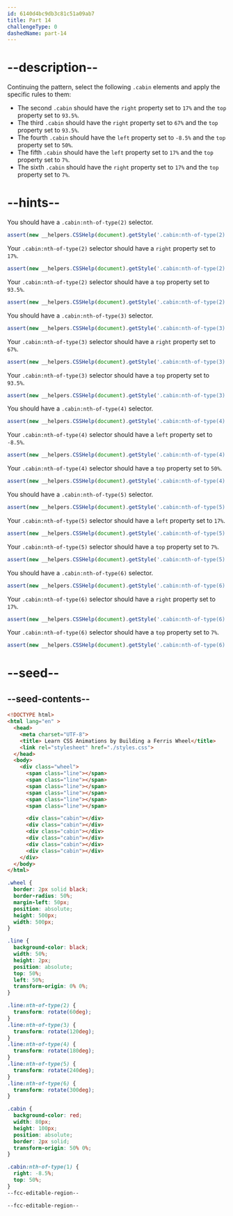 ```yaml
---
id: 6140d4bc9db3c81c51a09ab7
title: Part 14
challengeType: 0
dashedName: part-14
---
```


# --description--

Continuing the pattern, select the following `.cabin` elements and apply the specific rules to them:

- The second `.cabin` should have the `right` property set to `17%` and the `top` property set to `93.5%`.
- The third `.cabin` should have the `right` property set to `67%` and the `top` property set to `93.5%`.
- The fourth `.cabin` should have the `left` property set to `-8.5%` and the `top` property set to `50%`.
- The fifth `.cabin` should have the `left` property set to `17%` and the `top` property set to `7%`.
- The sixth `.cabin` should have the `right` property set to `17%` and the `top` property set to `7%`.

# --hints--

You should have a `.cabin:nth-of-type(2)` selector.

```js
assert(new __helpers.CSSHelp(document).getStyle('.cabin:nth-of-type(2)'));
```

Your `.cabin:nth-of-type(2)` selector should have a `right` property set to `17%`.

```js
assert(new __helpers.CSSHelp(document).getStyle('.cabin:nth-of-type(2)')?.right === '17%');
```

Your `.cabin:nth-of-type(2)` selector should have a `top` property set to `93.5%`.

```js
assert(new __helpers.CSSHelp(document).getStyle('.cabin:nth-of-type(2)')?.top === '93.5%');
```

You should have a `.cabin:nth-of-type(3)` selector.

```js
assert(new __helpers.CSSHelp(document).getStyle('.cabin:nth-of-type(3)'));
```

Your `.cabin:nth-of-type(3)` selector should have a `right` property set to `67%`.

```js
assert(new __helpers.CSSHelp(document).getStyle('.cabin:nth-of-type(3)')?.right === '67%');
```

Your `.cabin:nth-of-type(3)` selector should have a `top` property set to `93.5%`.

```js
assert(new __helpers.CSSHelp(document).getStyle('.cabin:nth-of-type(3)')?.top === '93.5%');
```

You should have a `.cabin:nth-of-type(4)` selector.

```js
assert(new __helpers.CSSHelp(document).getStyle('.cabin:nth-of-type(4)'));
```

Your `.cabin:nth-of-type(4)` selector should have a `left` property set to `-8.5%`.

```js
assert(new __helpers.CSSHelp(document).getStyle('.cabin:nth-of-type(4)')?.left === '-8.5%');
```

Your `.cabin:nth-of-type(4)` selector should have a `top` property set to `50%`.

```js
assert(new __helpers.CSSHelp(document).getStyle('.cabin:nth-of-type(4)')?.top === '50%');
```

You should have a `.cabin:nth-of-type(5)` selector.

```js
assert(new __helpers.CSSHelp(document).getStyle('.cabin:nth-of-type(5)'));
```

Your `.cabin:nth-of-type(5)` selector should have a `left` property set to `17%`.

```js
assert(new __helpers.CSSHelp(document).getStyle('.cabin:nth-of-type(5)')?.left === '17%');
```

Your `.cabin:nth-of-type(5)` selector should have a `top` property set to `7%`.

```js
assert(new __helpers.CSSHelp(document).getStyle('.cabin:nth-of-type(5)')?.top === '7%');
```

You should have a `.cabin:nth-of-type(6)` selector.

```js
assert(new __helpers.CSSHelp(document).getStyle('.cabin:nth-of-type(6)'));
```

Your `.cabin:nth-of-type(6)` selector should have a `right` property set to `17%`.

```js
assert(new __helpers.CSSHelp(document).getStyle('.cabin:nth-of-type(6)')?.right === '17%');
```

Your `.cabin:nth-of-type(6)` selector should have a `top` property set to `7%`.

```js
assert(new __helpers.CSSHelp(document).getStyle('.cabin:nth-of-type(6)')?.top === '7%');
```

# --seed--

## --seed-contents--

```html
<!DOCTYPE html>
<html lang="en" >
  <head>
    <meta charset="UTF-8">
    <title> Learn CSS Animations by Building a Ferris Wheel</title>
    <link rel="stylesheet" href="./styles.css">
  </head>
  <body>
    <div class="wheel">
      <span class="line"></span>
      <span class="line"></span>
      <span class="line"></span>
      <span class="line"></span>
      <span class="line"></span>
      <span class="line"></span>

      <div class="cabin"></div>
      <div class="cabin"></div>
      <div class="cabin"></div>
      <div class="cabin"></div>
      <div class="cabin"></div>
      <div class="cabin"></div>
    </div>
  </body>
</html>
```

```css
.wheel {
  border: 2px solid black;
  border-radius: 50%;
  margin-left: 50px;
  position: absolute;
  height: 500px;
  width: 500px;
}

.line {
  background-color: black;
  width: 50%;
  height: 2px;
  position: absolute;
  top: 50%;
  left: 50%;
  transform-origin: 0% 0%;
}

.line:nth-of-type(2) {
  transform: rotate(60deg);
}
.line:nth-of-type(3) {
  transform: rotate(120deg);
}
.line:nth-of-type(4) {
  transform: rotate(180deg);
}
.line:nth-of-type(5) {
  transform: rotate(240deg);
}
.line:nth-of-type(6) {
  transform: rotate(300deg);
}

.cabin {
  background-color: red;
  width: 80px;
  height: 100px;
  position: absolute;
  border: 2px solid;
  transform-origin: 50% 0%;
}

.cabin:nth-of-type(1) {
  right: -8.5%;
  top: 50%;
}
--fcc-editable-region--

--fcc-editable-region--
```
